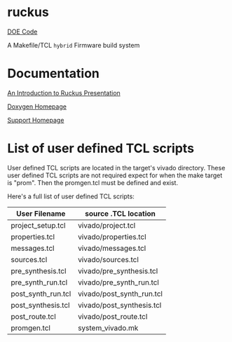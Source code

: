 # ruckus
[DOE Code](https://www.osti.gov/doecode/biblio/8165)

A Makefile/TCL `hybrid` Firmware build system

# Documentation

[An Introduction to Ruckus Presentation](https://docs.google.com/presentation/d/1kvzXiByE8WISo40Xd573DdR7dQU4BpDQGwEgNyeJjTI/edit?usp=sharing)

[Doxygen Homepage](https://slaclab.github.io/ruckus/index.html)

[Support Homepage](https://confluence.slac.stanford.edu/display/ppareg/Build+System%3A+Vivado+Support)

# List of user defined TCL scripts

User defined TCL scripts are located in the target's vivado directory.
These user defined TCL scripts are not required expect for when the make target is "prom".
Then the promgen.tcl must be defined and exist.

Here's a full list of user defined TCL scripts:

| User Filename      | source .TCL location           |
| ------------------ | ------------------------------ |
| project_setup.tcl  | vivado/project.tcl             |
| properties.tcl     | vivado/properties.tcl          |
| messages.tcl       | vivado/messages.tcl            |
| sources.tcl        | vivado/sources.tcl             |
| pre_synthesis.tcl  | vivado/pre_synthesis.tcl       |
| pre_synth_run.tcl  | vivado/pre_synth_run.tcl       |
| post_synth_run.tcl | vivado/post_synth_run.tcl      |
| post_synthesis.tcl | vivado/post_synthesis.tcl      |
| post_route.tcl     | vivado/post_route.tcl          |
| promgen.tcl        | system_vivado.mk               |
